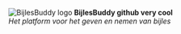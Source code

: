 
![BijlesBuddy logo](https://ik.imagekit.io/2wjppqjbny/logo-banner_WQtqmT0_RH.png)
**BijlesBuddy github very cool**  
*Het platform voor het geven en nemen van bijles*
